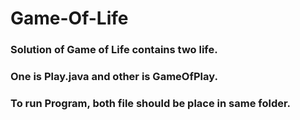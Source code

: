 # Game-Of-Life

### Solution of Game of Life contains two life.
### One is Play.java and other is GameOfPlay.

### To run Program, both file should be place in same folder.
